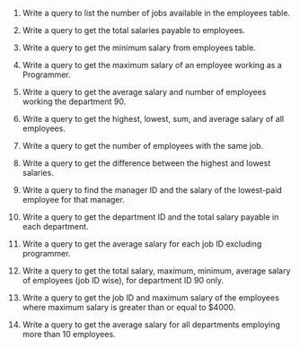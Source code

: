 1. Write a query to list the number of jobs available in the employees table.

2. Write a query to get the total salaries payable to employees.

3. Write a query to get the minimum salary from employees table.

4. Write a query to get the maximum salary of an employee working as a Programmer.

5. Write a query to get the average salary and number of employees working the department 90.

6. Write a query to get the highest, lowest, sum, and average salary of all employees.

7. Write a query to get the number of employees with the same job.

8. Write a query to get the difference between the highest and lowest salaries.

9. Write a query to find the manager ID and the salary of the lowest-paid employee for that manager.

10. Write a query to get the department ID and the total salary payable in each department.

11. Write a query to get the average salary for each job ID excluding programmer.

12. Write a query to get the total salary, maximum, minimum, average salary of employees (job ID wise), for department ID 90 only.

13. Write a query to get the job ID and maximum salary of the employees where maximum salary is greater than or equal to $4000.

14. Write a query to get the average salary for all departments employing more than 10 employees.

    